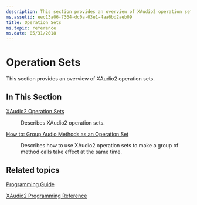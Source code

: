 ```yaml
---
description: This section provides an overview of XAudio2 operation sets.
ms.assetid: eec13a06-7364-dc0a-03e1-4aa6bd2aeb09
title: Operation Sets
ms.topic: reference
ms.date: 05/31/2018
---
```


# Operation Sets

This section provides an overview of XAudio2 operation sets.

## In This Section

<dl> <dt>

<span id="XAudio2_Operation_Sets"></span><span id="xaudio2_operation_sets"></span><span id="XAUDIO2_OPERATION_SETS"></span>[XAudio2 Operation Sets](xaudio2-operation-sets.md)
</dt> <dd>

Describes XAudio2 operation sets.

</dd> <dt>

<span id="How_to__Group_Audio_Methods_as_an_Operation_Set"></span><span id="how_to__group_audio_methods_as_an_operation_set"></span><span id="HOW_TO__GROUP_AUDIO_METHODS_AS_AN_OPERATION_SET"></span>[How to: Group Audio Methods as an Operation Set](how-to--group-audio-methods-as-an-operation-set.md)
</dt> <dd>

Describes how to use XAudio2 operation sets to make a group of method calls take effect at the same time.

</dd> </dl>

## Related topics

<dl> <dt>

[Programming Guide](programming-guide.md)
</dt> <dt>

[XAudio2 Programming Reference](programming-reference.md)
</dt> </dl>

 

 



